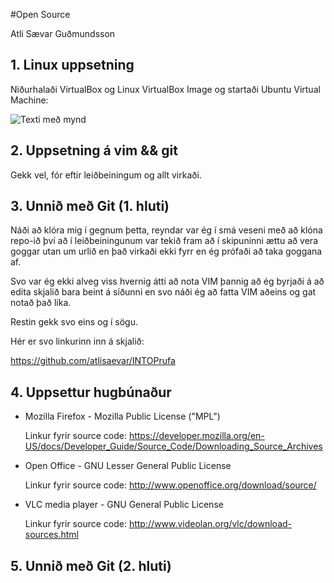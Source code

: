 #Open Source

Atli Sævar Guðmundsson

## 1. Linux uppsetning

Niðurhalaði VirtualBox og Linux VirtualBox Image og startaði Ubuntu Virtual Machine:

![Texti með mynd](https://mail.google.com/mail/?ui=2&ik=dbcd561344&view=att&th=141cb401901aff54&attid=0.1&disp=safe&realattid=1449230931714899968-1&zw)

## 2. Uppsetning á vim && git

Gekk vel, fór eftir leiðbeiningum og allt virkaði.

## 3. Unnið með Git (1. hluti)

Náði að klóra mig í gegnum þetta, reyndar var ég í smá veseni með að klóna repo-ið því að í leiðbeiningunum var tekið fram að í skipuninni ættu að vera goggar utan um urlið en það virkaði ekki fyrr en ég prófaði að taka goggana af.

Svo var ég ekki alveg viss hvernig átti að nota VIM þannig að ég byrjaði á að edita skjalið bara beint á síðunni en svo náði ég að fatta VIM aðeins og gat notað það líka.

Restin gekk svo eins og í sögu.

Hér er svo linkurinn inn á skjalið:

https://github.com/atlisaevar/INTOPrufa

## 4. Uppsettur hugbúnaður

- Mozilla Firefox - Mozilla Public License ("MPL")

    Linkur fyrir source code: https://developer.mozilla.org/en-US/docs/Developer_Guide/Source_Code/Downloading_Source_Archives


- Open Office - GNU Lesser General Public License

    Linkur fyrir source code: http://www.openoffice.org/download/source/


- VLC media player - GNU General Public License

    Linkur fyrir source code: http://www.videolan.org/vlc/download-sources.html

## 5. Unnið með Git (2. hluti)

